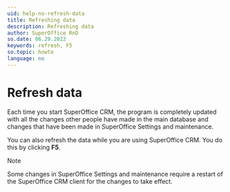 ```yaml
---
uid: help-no-refresh-data
title: Refreshing data
description: Refreshing data
author: SuperOffice RnD
so.date: 06.29.2022
keywords: refresh, F5
so.topic: howto
language: no
---
```


# Refresh data

Each time you start SuperOffice CRM, the program is completely updated with all the changes other people have made in the main database and changes that have been made in SuperOffice Settings and maintenance.

You can also refresh the data while you are using SuperOffice CRM. You do this by clicking **F5**.

> [!NOTE]
> Some changes in SuperOffice Settings and maintenance require a restart of the SuperOffice CRM client for the changes to take effect.

